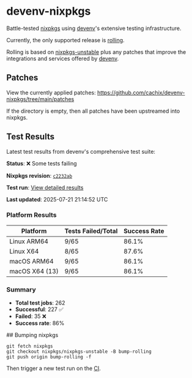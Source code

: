 # devenv-nixpkgs

Battle-tested [nixpkgs](https://github.com/NixOS/nixpkgs) using [devenv](https://devenv.sh/)'s extensive testing infrastructure.

Currently, the only supported release is [rolling](https://github.com/cachix/devenv-nixpkgs/tree/rolling).

Rolling is based on [nixpkgs-unstable](https://github.com/NixOS/nixpkgs/tree/nixpkgs-unstable)
plus any patches that improve the integrations and services offered by [devenv](https://github.com/cachix/devenv).

## Patches

View the currently applied patches: https://github.com/cachix/devenv-nixpkgs/tree/main/patches

If the directory is empty, then all patches have been upstreamed into nixpkgs.

## Test Results

Latest test results from devenv's comprehensive test suite:

<!-- TEST_RESULTS_START -->
**Status**: ❌ Some tests failing

**Nixpkgs revision**: [`c2232ab`](https://github.com/NixOS/nixpkgs/commit/c2232ab94a8be1aa86404e7dcb806db12dca65a1)

**Test run**: [View detailed results](https://github.com/cachix/devenv-nixpkgs/actions/runs/16420768444)

**Last updated**: 2025-07-21 21:14:52 UTC

### Platform Results

| Platform | Tests Failed/Total | Success Rate |
|----------|-------------------|--------------|
| Linux ARM64 | 9/65 | 86.1% |
| Linux X64 | 8/65 | 87.6% |
| macOS ARM64 | 9/65 | 86.1% |
| macOS X64 (13) | 9/65 | 86.1% |

### Summary

- **Total test jobs**: 262
- **Successful**: 227 ✅
- **Failed**: 35 ❌
- **Success rate**: 86%

<!-- TEST_RESULTS_END -->## Bumping nixpkgs

```
git fetch nixpkgs
git checkout nixpkgs/nixpkgs-unstable -B bump-rolling
git push origin bump-rolling -f
```

Then trigger a new test run on the [CI](https://github.com/cachix/devenv-nixpkgs/actions/workflows/devenv.yml).
